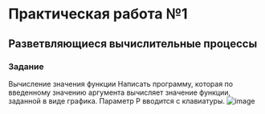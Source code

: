 # Практическая работа №1


## Разветвляющиеся вычислительные процессы
### Задание
Вычисление значения функции Написать программу, которая по введенному значению аргумента вычисляет
значение функции, заданной в виде графика. Параметр Р вводится с клавиатуры.
![image](./06.jpg)
